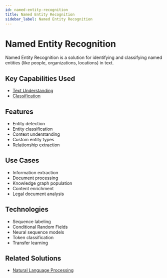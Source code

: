 ```yaml
---
id: named-entity-recognition
title: Named Entity Recognition
sidebar_label: Named Entity Recognition
---
```


# Named Entity Recognition

Named Entity Recognition is a solution for identifying and classifying named entities (like people, organizations, locations) in text.

## Key Capabilities Used

- [Text Understanding](../capabilities/text-understanding)
- [Classification](../capabilities/classification)

## Features

- Entity detection
- Entity classification
- Context understanding
- Custom entity types
- Relationship extraction

## Use Cases

- Information extraction
- Document processing
- Knowledge graph population
- Content enrichment
- Legal document analysis

## Technologies

- Sequence labeling
- Conditional Random Fields
- Neural sequence models
- Token classification
- Transfer learning

## Related Solutions

- [Natural Language Processing](./natural-language-processing)
